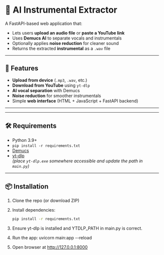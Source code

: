 # 🎵 AI Instrumental Extractor

A FastAPI-based web application that:
- Lets users **upload an audio file** or **paste a YouTube link**
- Uses **Demucs AI** to separate vocals and instrumentals
- Optionally applies **noise reduction** for cleaner sound
- Returns the extracted **instrumental** as a `.wav` file

---

## 🚀 Features
- **Upload from device** (`.mp3`, `.wav`, etc.)
- **Download from YouTube** using `yt-dlp`
- **AI vocal separation** with Demucs
- **Noise reduction** for smoother instrumentals
- Simple **web interface** (HTML + JavaScript + FastAPI backend)

---
---

## 🛠 Requirements
- Python 3.9+
- `pip install -r requirements.txt`
- [Demucs](https://github.com/facebookresearch/demucs)
- [yt-dlp](https://github.com/yt-dlp/yt-dlp)  
  *(place `yt-dlp.exe` somewhere accessible and update the path in `main.py`)*

---

## 📦 Installation
1. Clone the repo (or download ZIP)
2. Install dependencies:
   ```bash
   pip install -r requirements.txt
3. Ensure yt-dlp is installed and YTDLP_PATH in main.py is correct.

4. Run the app: uvicorn main:app --reload

5. Open browser at http://127.0.0.1:8000